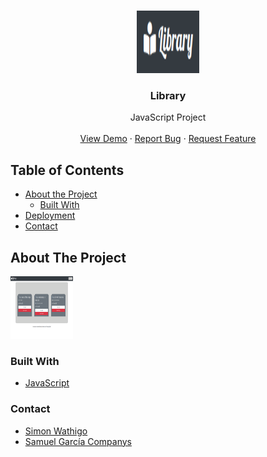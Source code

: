 <br />
<p align="center">
  <a href="#">
    <img src="images/logolibrary.png" alt="Logo" width="100" height="100">
  </a>

  <h3 align="center">Library</h3>

  <p align="center">
    JavaScript Project
    <br />
    <br />
    <a href="#">View Demo</a>
    ·
    <a href="https://github.com/samgaco/library/issues">Report Bug</a>
    ·
    <a href="https://github.com/samgaco/library/issues">Request Feature</a>
  </p>
</p>


<!-- TABLE OF CONTENTS -->
## Table of Contents

* [About the Project](#about-the-project)
  * [Built With](#built-with)
* [Deployment](#Deployment)
* [Contact](#Contact)




<!-- ABOUT THE PROJECT -->
## About The Project

  <a href="#">
    <img src="images/librarymain.png" alt="Logo" width="100" height="100">
  </a>




### Built With
* [JavaScript](https://rubyonrails.org/)


### Contact

* [Simon Wathigo](https://github.com/wathigo)
* [Samuel García Companys](https://github.com/samgaco)



